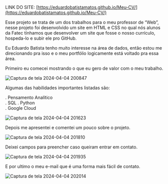 
  LINK DO SITE: [https://eduardobatistamatos.github.io/Meu-CV/](https://eduardobatistamatos.github.io/Meu-CV/)
  
  Esse projeto se trata de um dos trabalhos para o meu professor de “Web”, nesse projeto foi desenvolvido um site em HTML e CSS no qual nós alunos da Fatec tínhamos que desenvolver um site que fosse o nosso currículo, hospeda-lo e subir ele pro GitHub.

  Eu Eduardo Batista tenho muito interesse na área de dados, então estou me direcionando pra isso e o meu portfólio logicamente está voltado pra essa área.

Primeiro eu comecei mostrando o que eu gero de valor com o meu trabalho.

  ![Captura de tela 2024-04-04 200847](https://github.com/EduardoBatistaMatos/Meu-CV/assets/162808278/3e14ba79-caaf-4ff1-a6f7-66771a205086)


  Algumas das habilidades importantes listadas são:


. Pensamento Analítico    
. SQL
. Python									
. Google Cloud

  ![Captura de tela 2024-04-04 201623](https://github.com/EduardoBatistaMatos/Meu-CV/assets/162808278/83470a8e-b8b6-49d6-a70b-36b8b916f491)


  Depois me apresentei e comentei um pouco sobre o projeto.

  ![Captura de tela 2024-04-04 201810](https://github.com/EduardoBatistaMatos/Meu-CV/assets/162808278/5984dc74-4cdf-4b8d-9bf2-b76913f4bb04)


  Deixei campos para preencher caso queiram entrar em contato. 


  ![Captura de tela 2024-04-04 201935](https://github.com/EduardoBatistaMatos/Meu-CV/assets/162808278/18412dc1-9670-44b5-8c80-6c6085dc0123)

E por ultimo o meu e-mail que é uma forma mais fácil de contato. 

  ![Captura de tela 2024-04-04 202014](https://github.com/EduardoBatistaMatos/Meu-CV/assets/162808278/1f3f2cb5-5892-4963-9649-8c10ed1f4df7)









